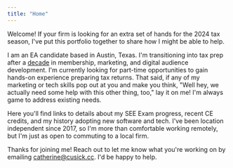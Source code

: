 ```yaml
---
title: "Home"
---
```

Welcome! If your firm is looking for an extra set of hands for the 2024 tax season, I've put this portfolio together to share how I might be able to help.

I am an EA candidate based in Austin, Texas. I'm transitioning into tax prep after a [decade](https://drive.google.com/file/d/1WoHW8yeT_w5llyg5-xaJcS3Xd8vY-gEL/view?usp=sharing) in membership, marketing, and digital audience development. I'm currently looking for part-time opportunities to gain hands-on experience preparing tax returns. That said, if any of my marketing or tech skills pop out at you and make you think, "Well hey, we actually need some help with this other thing, too," lay it on me! I'm always game to address existing needs.

Here you'll find links to details about my SEE Exam progress, recent CE credits, and my history adopting new software and tech. I've been location independent since 2017, so I'm more than comfortable working remotely, but I'm just as open to commuting to a local firm.

Thanks for joining me! Reach out to let me know what you're working on by emailing catherine@cusick.cc. I'd be happy to help.